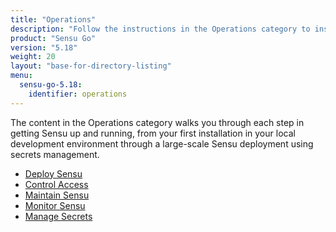 ```yaml
---
title: "Operations"
description: "Follow the instructions in the Operations category to install, deploy, and operate Sensu."
product: "Sensu Go"
version: "5.18"
weight: 20
layout: "base-for-directory-listing"
menu:
  sensu-go-5.18:
    identifier: operations
---
```


The content in the Operations category walks you through each step in getting Sensu up and running, from your first installation in your local development environment through a large-scale Sensu deployment using secrets management.

- [Deploy Sensu][1]
- [Control Access][2]
- [Maintain Sensu][3]
- [Monitor Sensu][4]
- [Manage Secrets][5]


[1]: deploy-sensu/
[2]: control-access/
[3]: maintain-sensu/
[4]: monitor-sensu/
[5]: manage-secrets/
